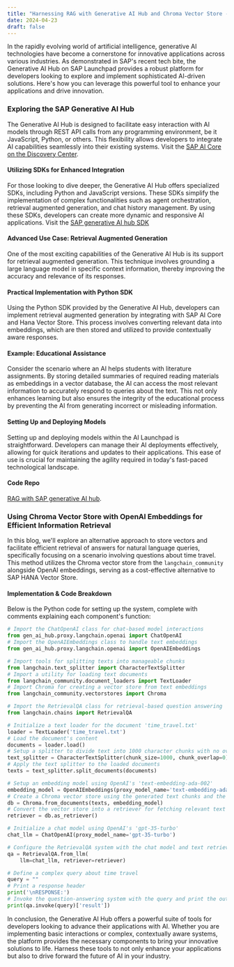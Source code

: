 ```yaml
---
title: "Harnessing RAG with Generative AI Hub and Chroma Vector Store - Using Python SDK"
date: 2024-04-23
draft: false
---
```


In the rapidly evolving world of artificial intelligence, generative AI technologies have become a cornerstone for innovative applications across various industries. As demonstrated in SAP's recent tech bite, the Generative AI Hub on SAP Launchpad provides a robust platform for developers looking to explore and implement sophisticated AI-driven solutions. Here's how you can leverage this powerful tool to enhance your applications and drive innovation.

### Exploring the SAP Generative AI Hub

The Generative AI Hub is designed to facilitate easy interaction with AI models through REST API calls from any programming environment, be it JavaScript, Python, or others. This flexibility allows developers to integrate AI capabilities seamlessly into their existing systems. Visit the [SAP AI Core on the Discovery Center](https://discovery-center.cloud.sap/serviceCatalog/sap-ai-core?region=all).


#### Utilizing SDKs for Enhanced Integration

For those looking to dive deeper, the Generative AI Hub offers specialized SDKs, including Python and JavaScript versions. These SDKs simplify the implementation of complex functionalities such as agent orchestration, retrieval augmented generation, and chat history management. By using these SDKs, developers can create more dynamic and responsive AI applications. Visit the [SAP generative AI hub SDK](https://pypi.org/project/generative-ai-hub-sdk/)

#### Advanced Use Case: Retrieval Augmented Generation

One of the most exciting capabilities of the Generative AI Hub is its support for retrieval augmented generation. This technique involves grounding a large language model in specific context information, thereby improving the accuracy and relevance of its responses.

#### Practical Implementation with Python SDK

Using the Python SDK provided by the Generative AI Hub, developers can implement retrieval augmented generation by integrating with SAP AI Core and Hana Vector Store. This process involves converting relevant data into embeddings, which are then stored and utilized to provide contextually aware responses.

#### Example: Educational Assistance

Consider the scenario where an AI helps students with literature assignments. By storing detailed summaries of required reading materials as embeddings in a vector database, the AI can access the most relevant information to accurately respond to queries about the text. This not only enhances learning but also ensures the integrity of the educational process by preventing the AI from generating incorrect or misleading information.

#### Setting Up and Deploying Models

Setting up and deploying models within the AI Launchpad is straightforward. Developers can manage their AI deployments effectively, allowing for quick iterations and updates to their applications. This ease of use is crucial for maintaining the agility required in today's fast-paced technological landscape.

#### Code Repo
[RAG with SAP generative AI hub](https://github.com/writefayaz/sap-tech-bytes/tree/2024-29-01-generative-ai-hub).

### Using Chroma Vector Store with OpenAI Embeddings for Efficient Information Retrieval

In this blog, we'll explore an alternative approach to store vectors and facilitate efficient retrieval of answers for natural language queries, specifically focusing on a scenario involving questions about time travel. This method utilizes the Chroma vector store from the `langchain_community` alongside OpenAI embeddings, serving as a cost-effective alternative to SAP HANA Vector Store.

#### Implementation & Code Breakdown

Below is the Python code for setting up the system, complete with comments explaining each component's function:

```python
# Import the ChatOpenAI class for chat-based model interactions
from gen_ai_hub.proxy.langchain.openai import ChatOpenAI
# Import the OpenAIEmbeddings class to handle text embeddings
from gen_ai_hub.proxy.langchain.openai import OpenAIEmbeddings

# Import tools for splitting texts into manageable chunks
from langchain.text_splitter import CharacterTextSplitter
# Import a utility for loading text documents
from langchain_community.document_loaders import TextLoader
# Import Chroma for creating a vector store from text embeddings
from langchain_community.vectorstores import Chroma

# Import the RetrievalQA class for retrieval-based question answering
from langchain.chains import RetrievalQA

# Initialize a text loader for the document 'time_travel.txt'
loader = TextLoader('time_travel.txt')
# Load the document's content
documents = loader.load()
# Setup a splitter to divide text into 1000 character chunks with no overlap
text_splitter = CharacterTextSplitter(chunk_size=1000, chunk_overlap=0)
# Apply the text splitter to the loaded documents
texts = text_splitter.split_documents(documents)

# Setup an embedding model using OpenAI's 'text-embedding-ada-002'
embedding_model = OpenAIEmbeddings(proxy_model_name='text-embedding-ada-002')
# Create a Chroma vector store using the generated text chunks and the embedding model
db = Chroma.from_documents(texts, embedding_model)
# Convert the vector store into a retriever for fetching relevant text chunks
retriever = db.as_retriever()

# Initialize a chat model using OpenAI's 'gpt-35-turbo'
chat_llm = ChatOpenAI(proxy_model_name='gpt-35-turbo')

# Configure the RetrievalQA system with the chat model and text retriever
qa = RetrievalQA.from_llm(
    llm=chat_llm, retriever=retriever)

# Define a complex query about time travel
query = ""
# Print a response header
print('\nRESPONSE:')
# Invoke the question-answering system with the query and print the output
print(qa.invoke(query)['result'])

```

In conclusion, the Generative AI Hub offers a powerful suite of tools for developers looking to advance their applications with AI. Whether you are implementing basic interactions or complex, contextually aware systems, the platform provides the necessary components to bring your innovative solutions to life. Harness these tools to not only enhance your applications but also to drive forward the future of AI in your industry.

